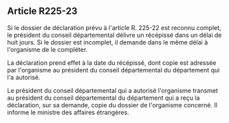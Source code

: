 ## Article R225-23

Si le dossier de déclaration prévu à l'article R. 225-22 est reconnu complet, le président du conseil
départemental délivre un récépissé dans un délai de huit jours. Si le dossier est incomplet, il demande dans le
même délai à l'organisme de le compléter.

La déclaration prend effet à la date du récépissé, dont copie est adressée par l'organisme au président du
conseil départemental du département qui l'a autorisé.

Le président du conseil départemental qui a autorisé l'organisme transmet au président du conseil
départemental du département qui a reçu la déclaration, sur sa demande, copie du dossier de l'organisme
concerné. Il informe le ministre des affaires étrangères.

